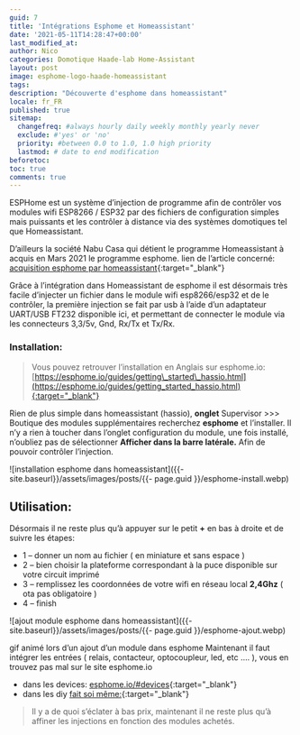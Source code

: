 ```yaml
---
guid: 7
title: 'Intégrations Esphome et Homeassistant'
date: '2021-05-11T14:28:47+00:00'
last_modified_at:
author: Nico
categories: Domotique Haade-lab Home-Assistant
layout: post
image: esphome-logo-haade-homeassistant
tags:
description: "Découverte d'esphome dans homeassistant"
locale: fr_FR
published: true
sitemap:
  changefreq: #always hourly daily weekly monthly yearly never
  exclude: #'yes' or 'no'
  priority: #between 0.0 to 1.0, 1.0 high priority
  lastmod: # date to end modification
beforetoc:
toc: true
comments: true
---
```


ESPHome est un système d’injection de programme afin de contrôler vos modules wifi ESP8266 / ESP32 par des fichiers de configuration simples mais puissants et les contrôler à distance via des systèmes domotiques tel que Homeassistant.

D’ailleurs la société Nabu Casa qui détient le programme Homeassistant à acquis en Mars 2021 le programme esphome. lien de l’article concerné: [acquisition esphome par homeassistant](https://www.home-assistant.io/blog/2021/03/18/nabu-casa-has-acquired-esphome/){:target="_blank"}

Grâce à l’intégration dans Homeassistant de esphome il est désormais très facile d’injecter un fichier dans le module wifi esp8266/esp32 et de le contrôler, la première injection se fait par usb à l’aide d’un adaptateur UART/USB FT232 disponible ici, et permettant de connecter le module via les connecteurs 3,3/5v, Gnd, Rx/Tx et Tx/Rx.

### Installation:

> Vous pouvez retrouver l’installation en Anglais sur esphome.io:
[https://esphome.io/guides/getting\_started\_hassio.html](https://esphome.io/guides/getting_started_hassio.html){:target="_blank"}

Rien de plus simple dans homeassistant (hassio), **onglet** Supervisor &gt;&gt;&gt; Boutique des modules supplémentaires recherchez **esphome** et l’installer. Il n’y a rien à toucher dans l’onglet configuration du module, une fois installé, n’oubliez pas de sélectionner **Afficher dans la barre latérale.** Afin de pouvoir contrôler l’injection.

![installation esphome dans homeassistant]({{- site.baseurl}}/assets/images/posts/{{- page.guid }}/esphome-install.webp)

## Utilisation:

Désormais il ne reste plus qu’à appuyer sur le petit **+** en bas à droite et de suivre les étapes:

- 1 – donner un nom au fichier ( en miniature et sans espace )
- 2 – bien choisir la plateforme correspondant à la puce disponible sur votre circuit imprimé
- 3 – remplissez les coordonnées de votre wifi en réseau local **2,4Ghz** ( ota pas obligatoire )
- 4 – finish

![ajout module esphome dans homeassistant]({{- site.baseurl}}/assets/images/posts/{{- page.guid }}/esphome-ajout.webp)


gif animé lors d’un ajout d’un module dans esphome Maintenant il faut intégrer les entrées ( relais, contacteur, optocoupleur, led, etc …. ), vous en trouvez pas mal sur le site esphome.io

- dans les devices: [esphome.io/#devices](https://esphome.io/#devices){:target="_blank"}
- dans les diy [fait soi même:](https://esphome.io/guides/diy.html){:target="_blank"}

> Il y a de quoi s’éclater à bas prix, maintenant il ne reste plus qu’à affiner les injections en fonction des modules achetés.
